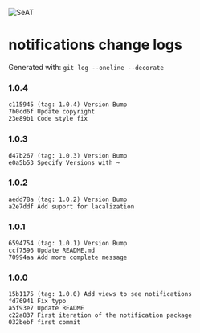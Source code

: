 ![SeAT](http://i.imgur.com/aPPOxSK.png)

# notifications change logs
Generated with: `git log --oneline --decorate`

### 1.0.4
```
c115945 (tag: 1.0.4) Version Bump
7b0cd6f Update copyright
23e89b1 Code style fix
```
### 1.0.3
```
d47b267 (tag: 1.0.3) Version Bump
e0a5b53 Specify Versions with ~
```
### 1.0.2
```
aedd78a (tag: 1.0.2) Version Bump
a2e7ddf Add suport for lacalization
```
### 1.0.1
```
6594754 (tag: 1.0.1) Version Bump
ccf7596 Update README.md
70994aa Add more complete message
```
### 1.0.0
```
15b1175 (tag: 1.0.0) Add views to see notifications
fd76941 Fix typo
a5f93e7 Update README
c22a837 First iteration of the notification package
032bebf first commit
```
